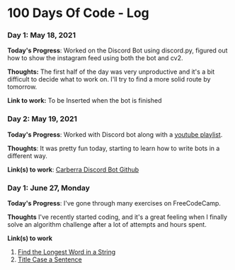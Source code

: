 # 100 Days Of Code - Log

### Day 1: May 18, 2021 

**Today's Progress**: Worked on the Discord Bot using discord.py, figured out how to show the instagram feed using both the bot and cv2.

**Thoughts:** The first half of the day was very unproductive and it's a bit difficult to decide what to work on. I'll try to find a more solid route by tomorrow.

**Link to work:** To be Inserted when the bot is finished

### Day 2: May 19, 2021 

**Today's Progress**: Worked with Discord bot along with a [youtube playlist](https://www.youtube.com/playlist?list=PLYeOw6sTSy6bHr2w8nOV0CpKskuOuU1XE).

**Thoughts**: It was pretty fun today, starting to learn how to write bots in a different way.

**Link(s) to work**: [Carberra Discord Bot Github](https://github.com/Carberra/updated-discord.py-tutorial/)


### Day 1: June 27, Monday

**Today's Progress**: I've gone through many exercises on FreeCodeCamp.

**Thoughts** I've recently started coding, and it's a great feeling when I finally solve an algorithm challenge after a lot of attempts and hours spent.

**Link(s) to work**
1. [Find the Longest Word in a String](https://www.freecodecamp.com/challenges/find-the-longest-word-in-a-string)
2. [Title Case a Sentence](https://www.freecodecamp.com/challenges/title-case-a-sentence)
